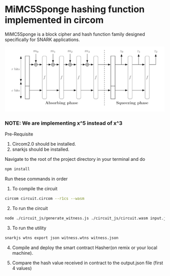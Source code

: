 # MiMC5Sponge hashing function implemented in circom

MiMC5Sponge is a block cipher and hash function family designed specifically for SNARK applications.

![plot](./images/Sponge_Feistal_algorithm.png)

### NOTE: We are implementing x^5 instead of x^3

Pre-Requisite

1. Circom2.0 should be installed.
2. snarkjs should be installed.

Navigate to the root of the project directory in your terminal and do

```bash
npm install
```

Run these commands in order

1. To compile the circuit

```bash
circom circuit.circom --r1cs --wasm
```

2. To run the circuit

```bash
node ./circuit_js/generate_witness.js ./circuit_js/circuit.wasm input.json witness.wtns
```

3. To run the utility

```bash
snarkjs wtns export json witness.wtns witness.json
```

4. Compile and deploy the smart contract Hasher(on remix or your local machine).

5. Compare the hash value received in contract to the output.json file (first 4 values)
